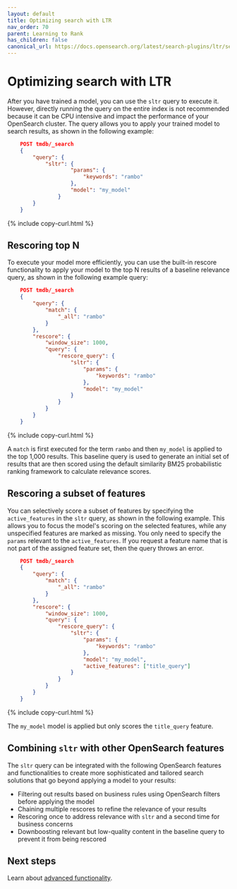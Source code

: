 ```yaml
---
layout: default
title: Optimizing search with LTR
nav_order: 70
parent: Learning to Rank
has_children: false
canonical_url: https://docs.opensearch.org/latest/search-plugins/ltr/searching-with-your-model/
---
```


# Optimizing search with LTR

After you have trained a model, you can use the `sltr` query to execute it. However, directly running the query on the entire index is not recommended because it can be CPU intensive and impact the performance of your OpenSearch cluster. The query allows you to apply your trained model to search results, as shown in the following example:

```json
    POST tmdb/_search
    {
        "query": {
            "sltr": {
                    "params": {
                        "keywords": "rambo"
                    },
                    "model": "my_model"
                }
        }
    }
```
{% include copy-curl.html %}

## Rescoring top N

To execute your model more efficiently, you can use the built-in rescore functionality to apply your model to the top N results of a baseline relevance query, as shown in the following example query:

```json
    POST tmdb/_search
    {
        "query": {
            "match": {
                "_all": "rambo"
            }
        },
        "rescore": {
            "window_size": 1000,
            "query": {
                "rescore_query": {
                    "sltr": {
                        "params": {
                            "keywords": "rambo"
                        },
                        "model": "my_model"
                    }
                }
            }
        }
    }
```
{% include copy-curl.html %}

A `match` is first executed for the term `rambo` and then `my_model` is applied to the top 1,000 results. This baseline query is used to generate an initial set of results that are then scored using the default similarity BM25 probabilistic ranking framework to calculate relevance scores.

## Rescoring a subset of features

You can selectively score a subset of features by specifying the `active_features` in the `sltr` query, as shown in the following example. This allows you to focus the model's scoring on the selected features, while any unspecified features are marked as missing. You only need to specify the `params` relevant to the `active_features`. If you request a feature name that is not part of the assigned feature set, then the query throws an error.

```json
    POST tmdb/_search
    {
        "query": {
            "match": {
                "_all": "rambo"
            }
        },
        "rescore": {
            "window_size": 1000,
            "query": {
                "rescore_query": {
                    "sltr": {
                        "params": {
                            "keywords": "rambo"
                        },
                        "model": "my_model",
                        "active_features": ["title_query"]
                    }
                }
            }
        }
    }
```
{% include copy-curl.html %}

The `my_model` model is applied but only scores the `title_query` feature. 

## Combining `sltr` with other OpenSearch features

The `sltr` query can be integrated with the following OpenSearch features and functionalities to create more sophisticated and tailored search solutions that go beyond applying a model to your results:

-   Filtering out results based on business rules using OpenSearch filters before applying the model
-   Chaining multiple rescores to refine the relevance of your results
-   Rescoring once to address relevance with `sltr` and a second time for business concerns
-   Downboosting relevant but low-quality content in the baseline query to prevent it from being rescored

## Next steps

Learn about [advanced functionality]({{site.url}}{{site.baseurl}}/search-plugins/ltr/advanced-functionality/).
